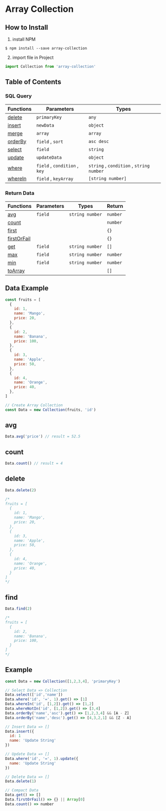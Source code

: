 # Array Collection

## How to Install

1. install NPM
```linux
$ npm install --save array-collection
```

2. import file in Project
```javascript
import Collection from 'array-collection'
```

## Table of Contents

### SQL Query

|Functions|Parameters|Types
|---|---|---|
|[delete](#delete)|`primaryKey`|`any`|
|[insert](#insert)|`newData`|`object`|
|[merge](#merge)|`array`|`array`|
|[orderBy](#orderBy)|`field` , `sort`|`asc desc`|
|[select](#select)|`field`|`string`|
|[update](#update)|`updateData`|`object`|
|[where](#where)|`field` , `condition` , `key`|`string` , `condition` , `string number`|
|[whereIn](#whereIn)|`field` , `keyArray`|`[string number]`|

### Return Data 

|Functions|Parameters|Types|Return|
|---|---|---|---|
|[avg](#avg)                |`field`|`string number`|`number`|
|[count](#count)            |   ||`number`|
|[first](#first)            |   ||`{}`|
|[firstOrFail](#firstOrFail)|   ||`{}`|
|[get](#get)                |`field`|`string number`|`[]`|
|[max](#max)                |`field`|`string number`|`number`|
|[min](#min)                |`field`|`string number`|`number`|
|[toArray](#toArray)        |   ||`[]`|

## Data Example
```javascript
const fruits = [
  {
    id: 1,
    name: 'Mango',
    price: 20,
  },
  {
    id: 2,
    name: 'Banana',
    price: 100,
  },
  {
    id: 3,
    name: 'Apple',
    price: 50,
  },
  {
    id: 4,
    name: 'Orange',
    price: 40,
  },
]

// Create Array Collection
const Data = new Collection(fruits, 'id')
```


## avg
```javascript
Data.avg('price') // result = 52.5
```

## count
```javascript
Data.count() // result = 4
```

## delete
```javascript
Data.delete(2)

/*
fruits = [
  {
    id: 1,
    name: 'Mango',
    price: 20,
  },
  {
    id: 3,
    name: 'Apple',
    price: 50,
  },
  {
    id: 4,
    name: 'Orange',
    price: 40,
  }
]
*/
```

## find
```javascript
Data.find(2)

/*
fruits = [
  {
    id: 2,
    name: 'Banana',
    price: 100,
  }
]
*/
```


## Example
```javascript
const Data = new Collection([1,2,3,4], 'primaryKey')

// Select Data => Collection
Data.select(['id','name'])
Data.where('id', '=', 1).get() => [1]
Data.whereIn('id', [1,2]).get() => [1,2]
Data.whereNotIn('id', [1,2]).get() => [3,4]
Data.orderBy('name','asc').get() => [1,2,3,4] && [A - Z]
Data.orderBy('name','desc').get() => [4,3,2,1] && [Z - A]

// Insert Data => []
Data.insert({
  id: 1
  name: 'Update String'
})

// Update Data => []
Data.where('id', '=', 1).update({
  name: 'Update String'
})

// Delete Data => []
Data.delete(1)

// Compact Data
Data.get() => []
Data.firstOrFail() => {} || Array[0]
Data.count() => number
```
